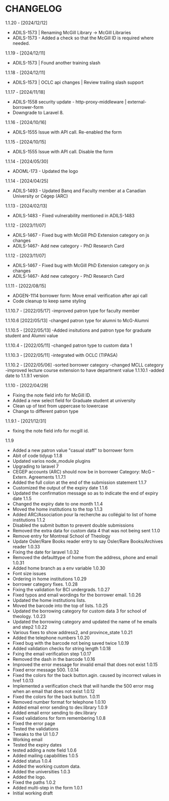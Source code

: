 # CHANGELOG

1.1.20 - [2024/12/12]

- ADILS-1573 | Renaming McGill Library -> McGill Libraries
- ADILS-1573 - Added a check so that the McGill ID is required where needed.


1.1.19 - [2024/12/11]

- ADILS-1573 | Found another training slash


1.1.18 - [2024/12/11]

- ADILS-1573 | OCLC api changes | Review trailing slash support


1.1.17 - [2024/11/18]

- ADILS-1558 security update - http-proxy-middleware | external-borrower-form
- Downgrade to Laravel 8.

1.1.16 - [2024/10/16]

- ADILS-1555 Issue with API call. Re-enabled the form

1.1.15 - [2024/10/15]

- ADILS-1555 Issue with API call. Disable the form


1.1.14 - [2024/05/30]

- ADOML-173 - Updated the logo

1.1.14 - [2024/04/25]

- ADILS-1493 - Updated Banq and Faculty member at a Canadian University or Cégep (ARC)

1.1.13 - [2024/02/13]

- ADILS-1483 -  Fixed vulnerability mentioned in ADILS-1483

1.1.12 - [2023/11/07]

- ADILS-1467 - Fixed bug with McGill PhD Extension category on js changes
- ADILS-1467- Add new category - PhD Research Card

1.1.12 - [2023/11/07]

- ADILS-1467 - Fixed bug with McGill PhD Extension category on js changes
- ADILS-1467- Add new category - PhD Research Card

1.1.11 - [2022/08/15]

- ADGEN-1114 borrower form: Move email verification after api call
- Code cleanup to keep same styling

1.1.10.7 - [2022/05/17]
-improved patron type for faculty member

1.1.10.6 [2022/05/13]
-changed patron type for alumni to McG-Alumni

1.1.10.5 - [2022/05/13]
-Added insitutions and patron type for graduate student and Alumni value

1.1.10.4 - [2022/05/11]
-changed patron type to custom data 1

1.1.10.3 - [2022/05/11]
-integrated with OCLC (TIPASA)

1.1.10.2 - [2022/05/06]
-sorted borrower category
-changed MCLL category
-improved lecture course extension to have department value
1.1.10.1
-added date to 1.1.9.1 version

1.1.10 - [2022/04/29]

- Fixing the note field info for McGill ID.
- Added a new select field for Graduate student at university
- Clean up of text from uppercase to lowercase
- Change to different patron type

1.1.9.1 - [2021/12/31]

- fixing the note field info for mcgill id.

1.1.9

- Added a new patron value "casual staff" to borrower form
- Abit of code tidyup
1.1.8
- Updated varios node_module plugins
- Upgrading to laravel 7
- CEGEP accounts (ARC) should now be in borrower Category: McG – Extern. Agreements
1.1.7.1
- Added the full colon at the end of the submission statement
1.1.7
- Customized the output of the expiry date
1.1.6
- Updated the confirmation message so as to indicate the end of expiry date
1.1.5
- Changed the expiry date to one month
1.1.4
- Moved the home institutions to the top
1.1.3
- Added ARC/Association pour la recherche au collégial to list of home institutions
1.1.2
- Disabled the submit button to prevent double submissions
- Removed the extra data for custom data 4 that was not being sent
1.1.0
- Remove entry for Montreal School of Theology
- Update Osler/Rare Books reader entry to say Osler/Rare Books/Archives reader
1.0.33
- Fixing the date for laravel
1.0.32
- Removed the defaulttype of home from the address, phone and email
1.0.31
- Added home branch as a env variable
1.0.30
- Font size issues
- Ordering in home institutions
1.0.29
- borrower category fixes.
1.0.28
- Fixing the validation for BCI undergrads.
1.0.27
- Fixed typos and email wordings for the borrower email.
1.0.26
- Updated the home institutions lists.
- Moved the barcode into the top of lists.
1.0.25
- Updated the borrowing category for custom data 3 for school of theology.
1.0.23
- Updated the borrowing category amd updated the name of he emails and step2
1.0.22
- Various fixes to show address2, and province_state
1.0.21
- Added the telephone numbers
1.0.20
- Fixed bug with the barcode not being saved twice
1.0.19
- Added validation checks for string length
1.0.18
- Fxing the email verification step
1.0.17
- Removed the dash in the barcode
1.0.16
- Improved the error message for invalid email that does not exist
1.0.15
- Fixed error message 500.
1.0.14
- Fixed the colors for the back button.agin. caused by incorrect values in <a> href
1.0.13
- Implemented a verification check that will handle the 500 error msg when an email that does not exist
1.0.12
- Fixed the colors for the back button.
1.0.11
- Removed number format for telephone
1.0.10
- Added email error sending to dev.library
1.0.9
- Added email error sending to dev.library
- Fixed validations for form remembering
1.0.8
- Fixed the error page
- Tested the validations
- Tweaks to the UI
1.0.7
- Working email
- Tested the expiry dates
- tested adding a note field
1.0.6
- Added mailing capabilities
1.0.5
- Added status
1.0.4
- Added the working custom data.
- Added the universities
1.0.3
- Added the logo.
- Fixed the paths
1.0.2
- Added multi-step in the form
1.0.1
- Initial working draft
